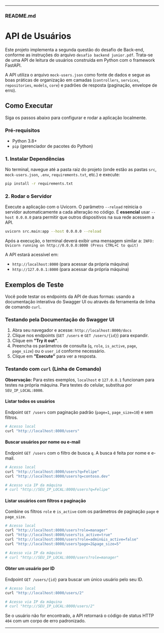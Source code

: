
-----

### **README.md**

# API de Usuários

Este projeto implementa a segunda questão do desafio de Back-end, conforme as instruções do arquivo `desafio backend junior.pdf`. Trata-se de uma API de leitura de usuários construída em Python com o framework FastAPI.

A API utiliza o arquivo `mock-users.json` como fonte de dados e segue as boas práticas de organização em camadas (`controllers`, `services`, `repositories`, `models`, `core`) e padrões de resposta (paginação, envelope de erro).

## Como Executar

Siga os passos abaixo para configurar e rodar a aplicação localmente.

### Pré-requisitos

  * Python 3.8+
  * `pip` (gerenciador de pacotes do Python)

### 1\. Instalar Dependências

No terminal, navegue até a pasta raiz do projeto (onde estão as pastas `src`, `mock-users.json`, `.env`, `requirements.txt`, etc.) e execute:

```bash
pip install -r requirements.txt
```

### 2\. Rodar o Servidor

Execute a aplicação com o Uvicorn. O parâmetro `--reload` reinicia o servidor automaticamente a cada alteração no código. É **essencial** usar `--host 0.0.0.0` para permitir que outros dispositivos na sua rede acessem a API.

```bash
uvicorn src.main:app --host 0.0.0.0 --reload
```

Após a execução, o terminal deverá exibir uma mensagem similar a:
`INFO: Uvicorn running on http://0.0.0.0:8000 (Press CTRL+C to quit)`

A API estará acessível em:

  * `http://localhost:8000` (para acessar da própria máquina)
  * `http://127.0.0.1:8000` (para acessar da própria máquina)
  

## Exemplos de Teste

Você pode testar os endpoints da API de duas formas: usando a documentação interativa do Swagger UI ou através da ferramenta de linha de comando `curl`.

### Testando pela Documentação do Swagger UI

1.  Abra seu navegador e acesse: `http://localhost:8000/docs`
2.  Clique nos endpoints (`GET /users` e `GET /users/{id}`) para expandir.
3.  Clique em **"Try it out"**.
4.  Preencha os parâmetros de consulta (`q`, `role`, `is_active`, `page`, `page_size`) ou o `user_id` conforme necessário.
5.  Clique em **"Execute"** para ver a resposta.

### Testando com `curl` (Linha de Comando)

**Observação:** Para estes exemplos, `localhost` e `127.0.0.1` funcionam para testes na própria máquina. Para testes do celular, substitua por `SEU_IP_LOCAL:8000`.

#### Listar todos os usuários

Endpoint `GET /users` com paginação padrão (`page=1`, `page_size=10`) e sem filtros.

```bash
# Acesso local
curl "http://localhost:8000/users"


```

#### Buscar usuários por nome ou e-mail

Endpoint `GET /users` com o filtro de busca `q`. A busca é feita por nome e e-mail.

```bash
# Acesso local
curl "http://localhost:8000/users?q=Felipe"
curl "http://localhost:8000/users?q=contoso.dev"

# Acesso via IP da máquina
# curl "http://SEU_IP_LOCAL:8000/users?q=Felipe"
```

#### Listar usuários com filtros e paginação

Combine os filtros `role` e `is_active` com os parâmetros de paginação `page` e `page_size`.

```bash
# Acesso local
curl "http://localhost:8000/users?role=manager"
curl "http://localhost:8000/users?is_active=true"
curl "http://localhost:8000/users?role=admin&is_active=false"
curl "http://localhost:8000/users?page=2&page_size=5"

# Acesso via IP da máquina
# curl "http://SEU_IP_LOCAL:8000/users?role=manager"
```

#### Obter um usuário por ID

Endpoint `GET /users/{id}` para buscar um único usuário pelo seu ID.

```bash
# Acesso local
curl "http://localhost:8000/users/2"

# Acesso via IP da máquina
# curl "http://SEU_IP_LOCAL:8000/users/2"
```

Se o usuário não for encontrado, a API retornará o código de status HTTP `404` com um corpo de erro padronizado.

-----
